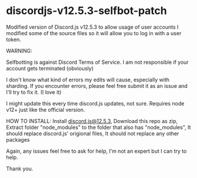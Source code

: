 # discordjs-v12.5.3-selfbot-patch

Modified version of Discord.js v12.5.3 to allow usage of user accounts
I modified some of the source files so it will allow you to log in with a user token. 


WARNING:

Selfbotting is against Discord Terms of Service. I am not responsible if your account gets terminated 
(obviously)

I don't know what kind of errors my edits will cause, especially with sharding. 
If you encounter errors, please feel free submit it as an issue and I'll try to fix it.
(I love it) 

I might update this every time discord.js updates, not sure.
Requires node v12+ just like the official version.


HOW TO INSTALL:
Install discord.js@12.5.3,
Download this repo as zip,
Extract folder "node_modules" to the folder that also has "node_modules",
It should replace discord.js' origional files,
It should not replace any other packages


Again, any issues feel free to ask for help, I'm not an expert but I can try to help.

Thank you.
